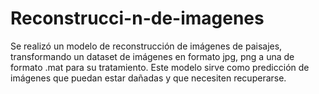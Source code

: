 # Reconstrucci-n-de-imagenes
Se realizó un modelo de reconstrucción de imágenes de paisajes, transformando un dataset de imágenes en formato jpg, png a una de formato .mat para su tratamiento. Este modelo sirve como predicción de imágenes que puedan estar dañadas y que necesiten recuperarse.
